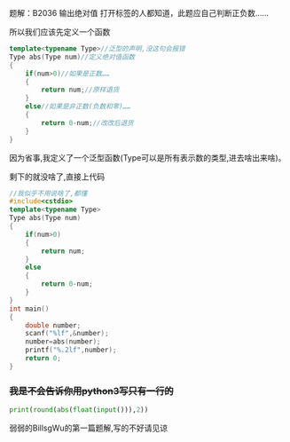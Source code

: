 题解：B2036 输出绝对值
打开标签的人都知道，此题应自己判断正负数……

所以我们应该先定义一个函数

```cpp
template<typename Type>//泛型的声明,没这句会报错
Type abs(Type num)//定义绝对值函数
{
    if(num>0)//如果是正数……
    {
        return num;//原样退货
    }
    else//如果是非正数(负数和零)……
    {
        return 0-num;//改改后退货
    }
}
```
因为省事,我定义了一个泛型函数(Type可以是所有表示数的类型,进去啥出来啥)。

剩下的就没啥了,直接上代码

```cpp
//我似乎不用说啥了,都懂
#include<cstdio>
template<typename Type>
Type abs(Type num)
{
    if(num>0)
    {
        return num;
    }
    else
    {
        return 0-num;
    }
}
int main()
{
    double number;
    scanf("%lf",&number);
    number=abs(number);
    printf("%.2lf",number);
    return 0;
}
```
### ~~我是不会告诉你用python3写只有一行的~~

```python
print(round(abs(float(input())),2))
```

弱弱的BillsgWu的第一篇题解,写的不好请见谅